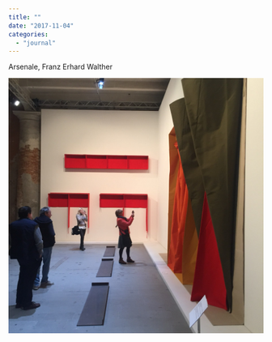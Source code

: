 ```yaml
---
title: ""
date: "2017-11-04"
categories: 
  - "journal"
---
```


Arsenale, Franz Erhard Walther

![](images/55cb8b4a95.jpg)
